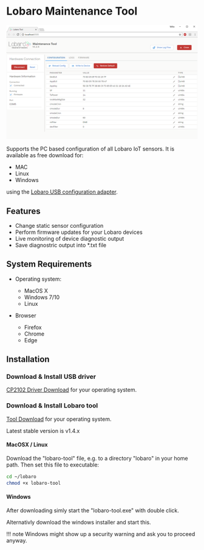 # Lobaro Maintenance Tool

![Screenshot Lobaro-Tool](./img/Lobaro_Tool_ConfigFeature.png)

Supports the PC based configuration of all Lobaro IoT sensors. It is available as free download for:

* MAC
* Linux
* Windows

using the [Lobaro USB configuration adapter](./usb-config-adapter.md).

## Features

* Change static sensor configuration
* Perform firmware updates for your Lobaro devices
* Live monitoring of device diagnostic output
* Save diagnostric output into *.txt file

## System Requirements

* Operating system:
    * MacOS X
    * Windows 7/10
    * Linux
    
* Browser
    * Firefox
    * Chrome
    * Edge
       
    
## Installation

### Download & Install USB driver
[CP2102 Driver Download](https://www.silabs.com/products/development-tools/software/usb-to-uart-bridge-vcp-drivers) for your operating system.


### Download & Install Lobaro tool

[Tool Download](https://files.lobaro.com/index.php/s/jJULuRooWzLnYO9) for your operating system.

Latest stable version is v1.4.x

#### MacOSX / Linux
Download the "lobaro-tool" file, e.g. to a directory "lobaro" in your home path. Then set this file to executable:
```Bash
cd ~/lobaro
chmod +x lobaro-tool
```
#### Windows
After downloading simly start the "lobaro-tool.exe" with double click. 

Alternativly download the windows installer and start this.

!!! note
    Windows might show up a security warning and ask you to proceed anyway.





